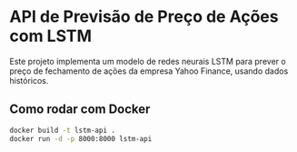 # API de Previsão de Preço de Ações com LSTM

Este projeto implementa um modelo de redes neurais LSTM para prever o preço de fechamento de ações da empresa Yahoo Finance, usando dados históricos.

## Como rodar com Docker

```bash
docker build -t lstm-api .
docker run -d -p 8000:8000 lstm-api
